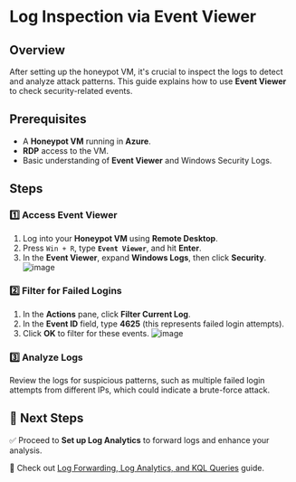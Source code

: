 # Log Inspection via Event Viewer

## Overview
After setting up the honeypot VM, it's crucial to inspect the logs to detect and analyze attack patterns. This guide explains how to use **Event Viewer** to check security-related events.

## Prerequisites
- A **Honeypot VM** running in **Azure**.
- **RDP** access to the VM.
- Basic understanding of **Event Viewer** and Windows Security Logs.


## Steps

### 1️⃣ Access Event Viewer
1. Log into your **Honeypot VM** using **Remote Desktop**.
2. Press `Win + R`, type **`Event Viewer`**, and hit **Enter**.
3. In the **Event Viewer**, expand **Windows Logs**, then click **Security**.
![image](https://github.com/user-attachments/assets/737f2a35-19b0-4296-8a90-bb38cdd50028)

### 2️⃣ Filter for Failed Logins
1. In the **Actions** pane, click **Filter Current Log**.
2. In the **Event ID** field, type **4625** (this represents failed login attempts).
3. Click **OK** to filter for these events.
![image](https://github.com/user-attachments/assets/78b2a15e-e55a-44dc-bd4f-81b236002e77)

### 3️⃣ Analyze Logs
Review the logs for suspicious patterns, such as multiple failed login attempts from different IPs, which could indicate a brute-force attack.


## 🎯 Next Steps
✅ Proceed to **Set up Log Analytics** to forward logs and enhance your analysis.

🚀 Check out [Log Forwarding, Log Analytics, and KQL Queries](log-forward-kql.md) guide.
